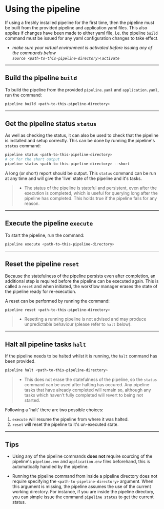 # Using the pipeline

If using a freshly installed pipeline for the first time, then the pipeline must be built from the provided pipeline and application yaml files. This also applies if changes have been made to either yaml file, i.e. the pipeline `build` command must be issued for any yaml configuration changes to take effect.

- *make sure your virtual environment is activated before issuing any of the commands below*  
  *`source <path-to-this-pipeline-directory>\activate`* 

---
## Build the pipeline `build`

To build the pipeline from the provided `pipeline.yaml` and `application.yaml`, run the command:  

```bash
pipeline build <path-to-this-pipeline-directory>
```  
--- 
## Get the pipeline status `status`

As well as checking the status, it can also be used to check that the pipeline is installed and setup correctly. This can be done by running the pipeline's `status` command:

``` bash
pipeline status <path-to-this-pipeline-directory>
# or for the short output
pipeline status <path-to-this-pipeline-directory> --short
```
A long (or short) report should be output. This `status` command can be run at any time and will give the 'live' state of the pipeline and it's tasks.

> - The status of the pipeline is stateful and persistent, even after the execution is completed, which is useful for querying long after the pipeline has completed. This holds true if the pipeline fails for any reason.  

---
## Execute the pipeline `execute`
To start the pipeline, run the command:
```bash
pipeline execute <path-to-this-pipeline-directory>
``` 
---
## Reset the pipeline `reset`
Because the statefulness of the pipeline persists even after completion, an additional step is required before the pipeline can be executed again. This is called a `reset` and when initiated, the workflow manager erases the state of the pipeline ready for re-execution.  

A reset can be performed by running the command:
```bash
pipeline reset <path-to-this-pipeline-directory>
```

> - Resetting a running pipeline is not advised and may produce unpredictable behaviour (please refer to `halt` below).  

---
## Halt all pipeline tasks `halt`
If the pipeline needs to be halted whilst it is running, the `halt` command has been provided.  
```bash
pipeline halt <path-to-this-pipeline-directory>
```

> - This does not erase the statefulness of the pipeline, so the `status` command can be used after halting has occured. Any pipeline tasks that have already completed will remain so, although any tasks which haven't fully completed will revert to being not started.  

Following a 'halt' there are two possible choices:  

1. `execute` will resume the pipeline from where it was halted.
1. `reset` will reset the pipeline to it's un-executed state.

---
## Tips
- Using any of the pipeline commands **does not** require sourcing of the pipeline's `pipeline.env` and `application.env` files beforehand, this is automatically handled by the pipeline.  
  
- Running the pipeline command from inside a pipeline directory does not require specifying the `<path-to-pipeline-directory>` argument. When this argument is missing, the pipeline assumes the use of the current working directory. For instance, if you are inside the pipeline directory, you can simple issue the command `pipeline status` to get the current status.